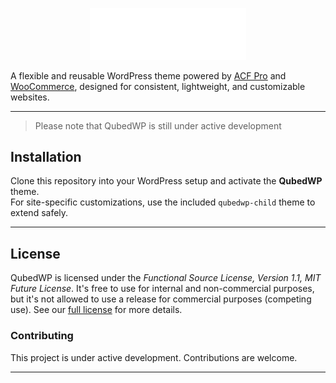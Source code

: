 <p align="center">
    <img src="images/logo.svg" width="250" alt="QubedWP Logo">
</p>

A flexible and reusable WordPress theme powered by [ACF Pro][acf] and [WooCommerce][woocommerce], designed for consistent, lightweight, and customizable websites.

---

> Please note that QubedWP is still under active development

## Installation

Clone this repository into your WordPress setup and activate the **QubedWP** theme.  
For site-specific customizations, use the included `qubedwp-child` theme to extend safely.

---

## License

QubedWP is licensed under the _Functional Source License, Version 1.1, MIT Future License_. It's free to use for
internal and non-commercial purposes, but it's not allowed to use a release for commercial purposes (competing use). See our [full license][license] for more details.

### Contributing

This project is under active development. Contributions are welcome.

---

[acf]: https://www.advancedcustomfields.com/
[woocommerce]: https://woocommerce.com/
[license]: LICENSE.md